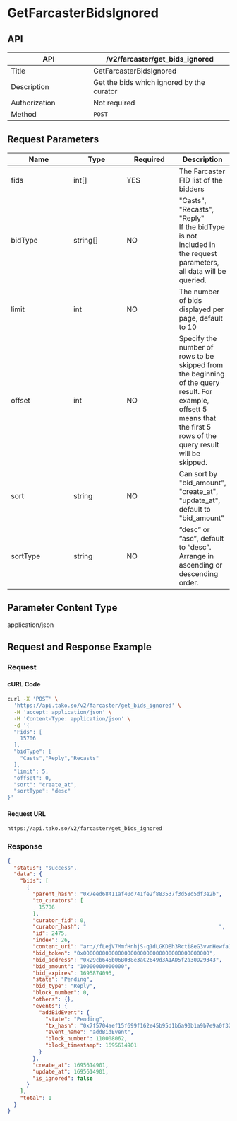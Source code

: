 # GetFarcasterBidsIgnored

## API

<table><thead><tr><th width="171">API</th><th>/v2/farcaster/get_bids_ignored</th></tr></thead><tbody><tr><td>Title</td><td>GetFarcasterBidsIgnored</td></tr><tr><td>Description</td><td>Get the bids which ignored by the curator</td></tr><tr><td>Authorization</td><td>Not required</td></tr><tr><td>Method</td><td><code>POST</code></td></tr></tbody></table>

## Request Parameters

<table><thead><tr><th width="139">Name</th><th width="115">Type</th><th width="110">Required</th><th>Description</th></tr></thead><tbody><tr><td>fids</td><td>int[]</td><td>YES</td><td>The Farcaster FID list of the bidders</td></tr><tr><td>bidType</td><td>string[]</td><td>NO</td><td>"Casts", "Recasts", "Reply"<br>If the bidType is not included in the request parameters, all data will be queried.</td></tr><tr><td>limit</td><td>int</td><td>NO</td><td>The number of bids displayed per page, default to 10</td></tr><tr><td>offset</td><td>int</td><td>NO</td><td>Specify the number of rows to be skipped from the beginning of the query result. For example, offsett 5 means that the first 5 rows of the query result will be skipped.</td></tr><tr><td>sort</td><td>string</td><td>NO</td><td>Can sort by "bid_amount", "create_at", "update_at", default to "bid_amount"</td></tr><tr><td>sortType</td><td>string</td><td>NO</td><td>“desc” or “asc”, default to “desc”. Arrange in ascending or descending order.</td></tr></tbody></table>

## Parameter Content Type

application/json

## Request and Response Example

### Request

#### cURL Code

```bash
curl -X 'POST' \
  'https://api.tako.so/v2/farcaster/get_bids_ignored' \
  -H 'accept: application/json' \
  -H 'Content-Type: application/json' \
  -d '{
  "Fids": [
    15706
  ],
  "bidType": [
    "Casts","Reply","Recasts"
  ],
  "limit": 5,
  "offset": 0,
  "sort": "create_at",
  "sortType": "desc"
}'
```

#### Request URL

`https://api.tako.so/v2/farcaster/get_bids_ignored`

### Response

```json
{
  "status": "success",
  "data": {
    "bids": [
      {
        "parent_hash": "0x7eed68411af40d741fe2f883537f3d58d5df3e2b",
        "to_curators": [
          15706
        ],
        "curator_fid": 0,
        "curator_hash": "                                          ",
        "id": 2475,
        "index": 26,
        "content_uri": "ar://fLejV7MmfHnhjS-q1dLGKDBh3Rcti8eG3vvnHewfaJE",
        "bid_token": "0x0000000000000000000000000000000000000000",
        "bid_address": "0x29cb645b06B038e3aC2649d3A1AD5f2a30D29343",
        "bid_amount": "10000000000000",
        "bid_expires": 1695874095,
        "state": "Pending",
        "bid_type": "Reply",
        "block_number": 0,
        "others": {},
        "events": {
          "addBidEvent": {
            "state": "Pending",
            "tx_hash": "0x7f5704aef15f699f162e45b95d1b6a90b1a9b7e9a0f321b96f7f1a2c15222409",
            "event_name": "addBidEvent",
            "block_number": 110008062,
            "block_timestamp": 1695614901
          }
        },
        "create_at": 1695614901,
        "update_at": 1695614901,
        "is_ignored": false
      }
    ],
    "total": 1
  }
}
```
